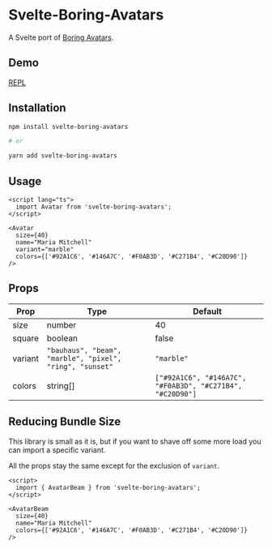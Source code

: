 # Svelte-Boring-Avatars

A Svelte port of [Boring Avatars](https://github.com/boringdesigners/boring-avatars).

## Demo

[REPL](https://svelte.dev/repl/889946205a7542a4a6e0e1e7e98f37ba?version=3.42.4)

## Installation

```bash
npm install svelte-boring-avatars

# or

yarn add svelte-boring-avatars
```

## Usage

```svelte
<script lang="ts">
  import Avatar from 'svelte-boring-avatars';
</script>

<Avatar
  size={40}
  name="Maria Mitchell"
  variant="marble"
  colors={['#92A1C6', '#146A7C', '#F0AB3D', '#C271B4', '#C20D90']}
/>
```

## Props

| Prop    | Type                                                     | Default                                                   |
| ------- | -------------------------------------------------------- | --------------------------------------------------------- |
| size    | number                                                   | 40                                                        |
| square  | boolean                                                  | false                                                     |
| variant | `"bauhaus", "beam", "marble", "pixel", "ring", "sunset"` | `"marble"`                                                |
| colors  | string[]                                                 | `["#92A1C6", "#146A7C", "#F0AB3D", "#C271B4", "#C20D90"]` |

## Reducing Bundle Size

This library is small as it is, but if you want to shave off some more load you can import a specific variant.

All the props stay the same except for the exclusion of `variant`.

```svelte
<script>
  import { AvatarBeam } from 'svelte-boring-avatars';
</script>

<AvatarBeam
  size={40}
  name="Maria Mitchell"
  colors={['#92A1C6', '#146A7C', '#F0AB3D', '#C271B4', '#C20D90']}
/>
```
